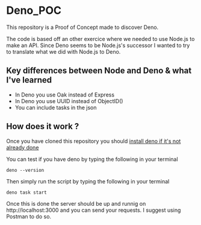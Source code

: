 # Deno_POC

This repository is a Proof of Concept made to discover Deno. 

The code is based off an other exercice where we needed to use Node.js to make an API. 
Since Deno seems to be Node.js's successor I wanted to try to translate what we did with Node.js to Deno.

## Key differences between Node and Deno & what I've learned

- In Deno you use Oak instead of Express
- In Deno you use UUID instead of ObjectID()
- You can include tasks in the json 

## How does it work ? 

Once you have cloned this repository you should [install deno if it's not already done](https://docs.deno.com/runtime/getting_started/installation/)

You can test if you have deno by typing the following in your terminal

```
deno --version
```

Then simply run the script by typing the following in your terminal
```
deno task start
```

Once this is done the server should be up and runnig on http://localhost:3000 and you can send your requests. 
I suggest using Postman to do so.
